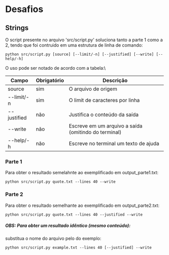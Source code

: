 # Desafios

## Strings

O script presente no arquivo 'src/script.py' soluciona tanto a parte 1 como a 2, tendo que foi contruido em uma estrutura de linha de comando:
```Shell
python src/script.py [source] [--limit/-n] [--justified] [--write] [--help/-h]
```
O uso pode ser notado de acordo com a tabela:\

| Campo       | Obrigatório   | Descrição
| ---         | ---           | ---   
| source      | sim           | O arquivo de origem
| --limit/-n  | sim           | O limit de caracteres por linha
| --justified | não           | Justifica o conteúdo da saída
| --write     | não           | Escreve em um arquivo a saída (omitindo do terminal)
| --help/-h   | não           | Escreve no terminal um texto de ajuda

### Parte 1
Para obter o resultado semelahnte ao exemplificado em output_parte1.txt:
```Shell
python src/script.py quote.txt --lines 40 --write
```

### Parte 2
Para obter o resultado semelhante ao exemplificado em output_parte2.txt:
```
python src/script.py quote.txt --lines 40 --justified --write
```

##### OBS: Para obter um resultado idêntico (mesmo conteúdo):
substitua o nome do arquivo pelo do exemplo:
```Shell
python src/script.py example.txt --lines 40 [--justified] --write
```